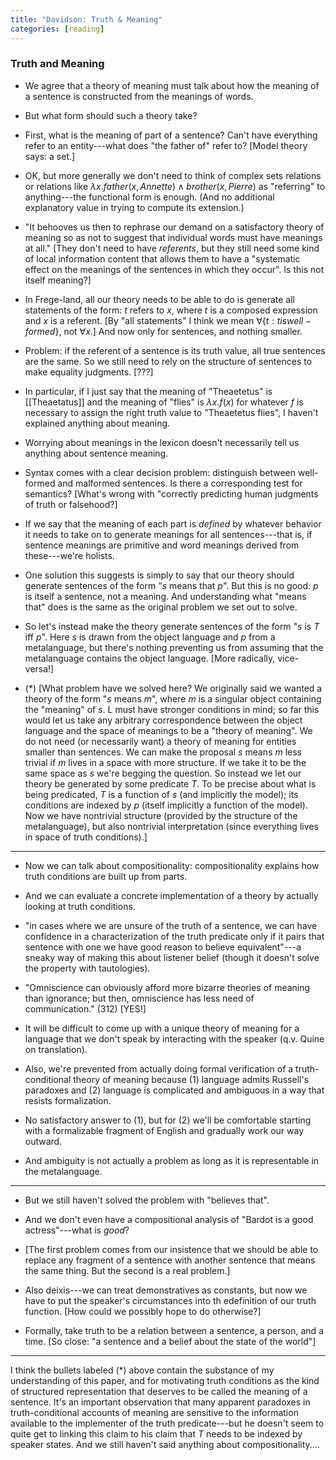 ```yaml
---
title: "Davidson: Truth & Meaning"
categories: [reading]
---
```


### Truth and Meaning

- We agree that a theory of meaning must talk about how the meaning of a
  sentence is constructed from the meanings of words.

- But what form should such a theory take?

- First, what is the meaning of part of a sentence? Can't have everything refer
  to an entity---what does "the father of" refer to? [Model theory says: a
  set.]

- OK, but more generally we don't need to think of complex sets relations or
  relations like $\lambda x. father(x, Annette) \land brother(x, Pierre)$ as
  "referring" to anything---the functional form is enough. (And no additional
  explanatory value in trying to compute its extension.)

- "It behooves us then to rephrase our demand on a satisfactory theory of
  meaning so as not to suggest that individual words must have meanings at all."
  [They don't need to have _referents_, but they still need some kind of local
  information content that allows them to have a "systematic effect on the
  meanings of the sentences in which they occur". Is this not itself meaning?]

- In Frege-land, all our theory needs to be able to do is generate all
  statements of the form: _t_ refers to _x_, where _t_ is a composed expression
  and _x_ is a referent.  [By "all statements" I think we mean $\forall \{t: t is
  well-formed\}$, not $\forall x$.] And now only for sentences, and nothing
  smaller.

- Problem: if the referent of a sentence is its truth value, all true sentences
  are the same. So we still need to rely on the structure of sentences to make
  equality judgments. [???]

- In particular, if I just say that the meaning of "Theaetetus" is
  [[Theaetatus]] and the meaning of "flies" is $\lambda x. f(x)$ for whatever
  $f$ is necessary to assign the right truth value to "Theaetetus flies", I
  haven't explained anything about meaning.

- Worrying about meanings in the lexicon doesn't necessarily tell us anything
  about sentence meaning.

- Syntax comes with a clear decision problem: distinguish between well-formed
  and malformed sentences. Is there a corresponding test for semantics? [What's
  wrong with "correctly predicting human judgments of truth or falsehood?]

- If we say that the meaning of each part is _defined_ by whatever behavior it
  needs to take on to generate meanings for all sentences---that is, if sentence
  meanings are primitive and word meanings derived from these---we're holists.

- One solution this suggests is simply to say that our theory should generate
  sentences of the form "_s_ means that _p_". But this is no good: _p_ is itself
  a sentence, not a meaning. And understanding what "means that" does is the
  same as the original problem we set out to solve.

- So let's instead make the theory generate sentences of the form "_s_ is _T_
  iff _p_". Here _s_ is drawn from the object language and _p_ from a
  metalanguage, but there's nothing preventing us from assuming that the
  metalanguage contains the object language. [More radically, vice-versa!]

- (*) [What problem have we solved here? We originally said we wanted a theory of
  the form "_s_ means _m_", where _m_ is a singular object containing the
  "meaning" of _s_. L must have stronger conditions in mind; so far this would
  let us take any arbitrary correspondence between the object language and the
  space of meanings to be a "theory of meaning". We do not need (or necessarily
  want) a theory of meaning for entities smaller than sentences. We can make the
  proposal _s_ means _m_ less trivial if _m_ lives in a space with more
  structure. If we take it to be the same space as _s_ we're begging the
  question. So instead we let our theory be generated by some predicate _T_.
  To be precise about what is being predicated, _T_ is a function of _s_ (and
  implicitly the model); its conditions are indexed by _p_ (itself implicitly
  a function of the model). Now we have nontrivial structure (provided by the
  structure of the metalanguage), but also nontrivial interpretation (since
  everything lives in space of truth conditions).]

---

- Now we can talk about compositionality: compositionality explains how truth
  conditions are built up from parts.

- And we can evaluate a concrete implementation of a theory by actually looking
  at truth conditions.

- "in cases where we are unsure of the truth of a sentence, we can have
  confidence in a characterization of the truth predicate only if it pairs that
  sentence with one we have good reason to believe equivalent"---a sneaky way
  of making this about listener belief (though it doesn't solve the property
  with tautologies).

- "Omniscience can obviously afford more bizarre theories of meaning than
  ignorance; but then, omniscience has less need of communication." (312) [YES!]

- It will be difficult to come up with a unique theory of meaning for a language
  that we don't speak by interacting with the speaker (q.v. Quine on
  translation).

- Also, we're prevented from actually doing formal verification of a
  truth-conditional theory of meaning because (1) language admits Russell's
  paradoxes and (2) language is complicated and ambiguous in a way that resists
  formalization.

- No satisfactory answer to (1), but for (2) we'll be comfortable starting with
  a formalizable fragment of English and gradually work our way outward.

- And ambiguity is not actually a problem as long as it is representable in the
  metalanguage.

---

- But we still haven't solved the problem with "believes that".

- And we don't even have a compositional analysis of "Bardot is a good
  actress"---what is _good_?

- [The first problem comes from our insistence that we should be able to replace
  any fragment of a sentence with another sentence that means the same thing.
  But the second is a real problem.]

- Also deixis---we can treat demonstratives as constants, but now we have to put
  the speaker's circumstances into th edefinition of our truth function. [How
  could we possibly hope to do otherwise?]

- Formally, take truth to be a relation between a sentence, a person, and a
  time. [So close: "a sentence and a belief about the state of the world"]

---

I think the bullets labeled (*) above contain the substance of my understanding
of this paper, and for motivating truth conditions as the kind of structured
representation that deserves to be called the meaning of a sentence. It's an
important observation that many apparent paradoxes in truth-conditional accounts
of meaning are sensitive to the information available to the implementer of the
truth predicate---but he doesn't seem to quite get to linking this claim to his
claim that _T_ needs to be indexed by speaker states. And we still haven't said
anything about compositionality....
